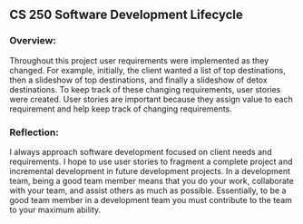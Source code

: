 <h2>CS 250 Software Development Lifecycle</h2>
<h3>Overview:</h3>
<p>Throughout this project user requirements were implemented as they changed. For example, initially, the client wanted a list of top destinations, then a slideshow of top destinations, and finally a slideshow of detox destinations. To keep track of these changing requirements, user stories were created. User stories are important because they assign value to each requirement and help keep track of changing requirements.</p>
<h3>Reflection:</h3>
<p>I always approach software development focused on client needs and requirements. I hope to use user stories to fragment a complete project and incremental development in future development projects. In a development team, being a good team member means that you do your work, collaborate with your team, and assist others as much as possible. Essentially, to be a good team member in a development team you must contribute to the team to your maximum ability.</p>
